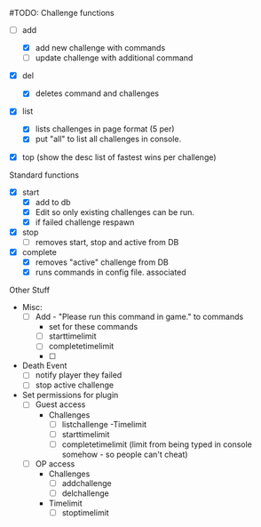 #TODO:
Challenge functions
- [ ] add
	- [x] add new challenge with commands
	- [ ] update challenge with additional command
	
- [x] del
	- [x] deletes command and challenges
- [x] list
	- [x] lists challenges in page format (5 per)
	- [x] put "all" to list all challenges in console.
- [x] top (show the desc list of fastest wins per challenge)

	
Standard functions
- [x] start
	- [x] add to db
	- [x] Edit so only existing challenges can be run.
	- [x] if failed challenge respawn
- [x] stop
 	- [ ] removes start, stop and active from DB
- [x] complete 
	- [x] removes "active" challenge from DB
	- [x] runs commands in config file. associated

Other Stuff
- Misc:
	- [ ] Add - "Please run this command in game." to commands
		- set for these commands
		- [ ] starttimelimit
		- [ ] completetimelimit
		- [ ] 
- Death Event
	- [ ] notify player they failed
	- [ ] stop active challenge
	 
- Set permissions for plugin
	- [ ] Guest access
		- Challenges
			- [ ] listchallenge
		-Timelimit
			- [ ] starttimelimit
			- [ ] completetimelimit (limit from being typed in console somehow - so people can't cheat)
	- [ ] OP access
		- Challenges
			- [ ] addchallenge
			- [ ] delchallenge
		- Timelimit
			- [ ] stoptimelimit
